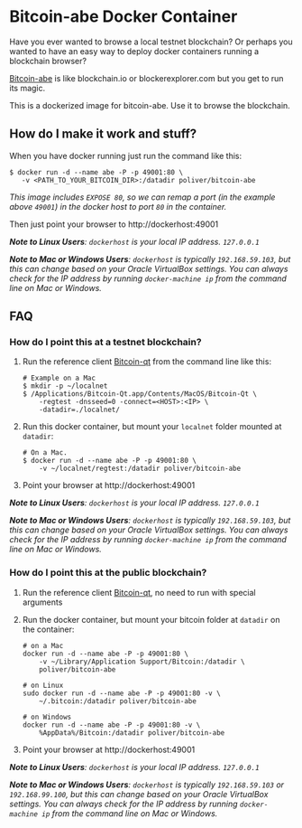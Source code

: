 # Bitcoin-abe Docker Container

Have you ever wanted to browse a local testnet blockchain? Or perhaps you wanted to have an easy way to deploy docker containers running a blockchain browser?

[Bitcoin-abe](http://github.com/bitcoin-abe/bitcoin-abe) is like blockchain.io or blockerexplorer.com but you get to run its magic.

This is a dockerized image for bitcoin-abe. Use it to browse the blockchain.

## How do I make it work and stuff?

When you have docker running just run the command like this:

 ```shell
$ docker run -d --name abe -P -p 49001:80 \
    -v <PATH_TO_YOUR_BITCOIN_DIR>:/datadir poliver/bitcoin-abe
```

*This image includes `EXPOSE 80`, so we can remap a port (in the example above `49001`) in the docker host to port `80` in the container.*

Then just point your browser to http://dockerhost:49001

***Note to Linux Users**: `dockerhost` is your local IP address. `127.0.0.1`*

***Note to Mac or Windows Users**: `dockerhost` is typically `192.168.59.103`, but this can change based on your Oracle VirtualBox settings. You can always check for the IP address by running  `docker-machine ip` from the command line on Mac or Windows.*


## FAQ

### How do I point this at a testnet blockchain?

1. Run the reference client [Bitcoin-qt](https://bitcoin.org/en/download) from the command line like this:

    ```shell
    # Example on a Mac
    $ mkdir -p ~/localnet
    $ /Applications/Bitcoin-Qt.app/Contents/MacOS/Bitcoin-Qt \
        -regtest -dnsseed=0 -connect=<HOST>:<IP> \
        -datadir=./localnet/
    ```

2. Run this docker container, but mount your `localnet` folder mounted at `datadir`:

    ```shell
    # On a Mac.
    $ docker run -d --name abe -P -p 49001:80 \
        -v ~/localnet/regtest:/datadir poliver/bitcoin-abe
    ```

3. Point your browser at http://dockerhost:49001

***Note to Linux Users**: `dockerhost` is your local IP address. `127.0.0.1`*

***Note to Mac or Windows Users**: `dockerhost` is typically `192.168.59.103`, but this can change based on your Oracle VirtualBox settings. You can always check for the IP address by running  `docker-machine ip` from the command line on Mac or Windows.*


### How do I point this at the public blockchain?

1. Run the reference client [Bitcoin-qt](https://bitcoin.org/en/download), no need to run with special arguments

2. Run the docker container, but mount your bitcoin folder at `datadir` on the container:

    ```shell
    # on a Mac
    docker run -d --name abe -P -p 49001:80 \
        -v ~/Library/Application Support/Bitcoin:/datadir \
        poliver/bitcoin-abe

    # on Linux
    sudo docker run -d --name abe -P -p 49001:80 -v \
        ~/.bitcoin:/datadir poliver/bitcoin-abe

    # on Windows
    docker run -d --name abe -P -p 49001:80 -v \
        %AppData%/Bitcoin:/datadir poliver/bitcoin-abe
    ```
 
3. Point your browser at http://dockerhost:49001

***Note to Linux Users**: `dockerhost` is your local IP address. `127.0.0.1`*

***Note to Mac or Windows Users**: `dockerhost` is typically `192.168.59.103` or `192.168.99.100`, but this can change based on your Oracle VirtualBox settings. You can always check for the IP address by running  `docker-machine ip` from the command line on Mac or Windows.*

